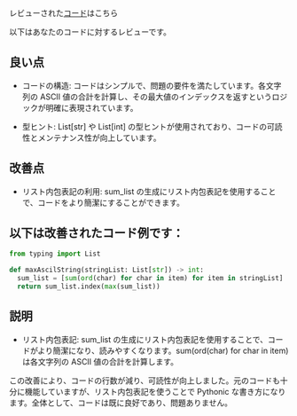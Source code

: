 レビューされた[コード](/journal/2025/10/practice_codes/maxAsciiString.py)はこちら

以下はあなたのコードに対するレビューです。

## 良い点

- コードの構造: コードはシンプルで、問題の要件を満たしています。各文字列の ASCII 値の合計を計算し、その最大値のインデックスを返すというロジックが明確に表現されています。

- 型ヒント: List[str] や List[int] の型ヒントが使用されており、コードの可読性とメンテナンス性が向上しています。

## 改善点

- リスト内包表記の利用: sum_list の生成にリスト内包表記を使用することで、コードをより簡潔にすることができます。

## 以下は改善されたコード例です：

```python
from typing import List

def maxAscilString(stringList: List[str]) -> int:
  sum_list = [sum(ord(char) for char in item) for item in stringList]
  return sum_list.index(max(sum_list))
```

## 説明

- リスト内包表記: sum_list の生成にリスト内包表記を使用することで、コードがより簡潔になり、読みやすくなります。sum(ord(char) for char in item) は各文字列の ASCII 値の合計を計算します。

この改善により、コードの行数が減り、可読性が向上しました。元のコードも十分に機能していますが、リスト内包表記を使うことで Pythonic な書き方になります。全体として、コードは既に良好であり、問題ありません。
